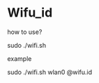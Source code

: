 # Wifu_id

how to use?  

sudo ./wifi.sh <interface name> <ssid name>

example

sudo ./wifi.sh wlan0 @wifu.id 
